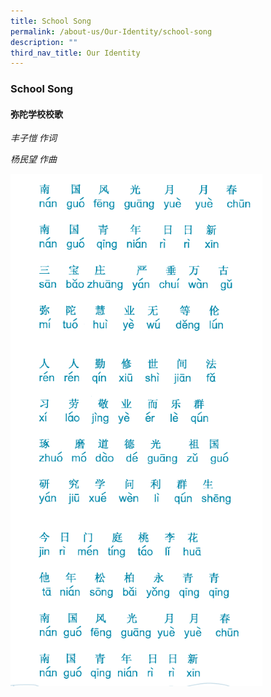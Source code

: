```yaml
---
title: School Song
permalink: /about-us/Our-Identity/school-song
description: ""
third_nav_title: Our Identity
---
```

### School Song

#### 弥陀学校校歌

 _丰子愷 作词_
 
 _杨民望 作曲_

<img src="/images/identity4.png" 
     style="width:80%">